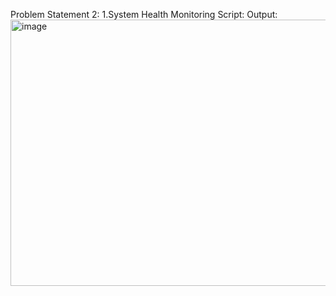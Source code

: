 
Problem Statement 2: 
1.System Health Monitoring Script:
Output:
<img width="763" height="426" alt="image" src="https://github.com/user-attachments/assets/3a2bfe20-9d70-4ad4-8bea-f836fc0bdf7c" />
